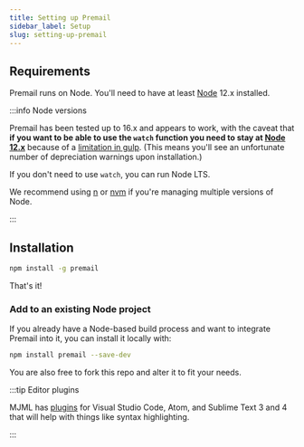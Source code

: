 ```yaml
---
title: Setting up Premail
sidebar_label: Setup
slug: setting-up-premail
---
```


## Requirements

Premail runs on Node. You'll need to have at
least [Node](https://nodejs.org/en/download/) 12.x installed.

:::info Node versions

Premail has been tested up to 16.x and appears to work, with the caveat that
**if you want to be able to use the `watch` function you need to stay at
[Node 12.x](https://github.com/nodejs/Release#release-schedule)** because of a
[limitation in gulp](https://github.com/gulpjs/glob-watcher/issues/55). (This
means you'll see an unfortunate number of depreciation warnings upon
installation.)

If you don't need to use `watch`, you can run Node LTS.

We recommend using [n](https://github.com/tj/n) or
[nvm](https://github.com/nvm-sh/nvm) if you're managing multiple versions of
Node.

:::

## Installation

```bash
npm install -g premail
```

That's it!

### Add to an existing Node project

If you already have a Node-based build process and want to integrate Premail
into it, you can install it locally with:

```bash
npm install premail --save-dev
```
You are also free to fork this repo and alter it to fit your needs.

:::tip Editor plugins

MJML has [plugins](https://documentation.mjml.io/#applications-and-plugins) for
Visual Studio Code, Atom, and Sublime Text 3 and 4 that will help with things
like syntax highlighting.

:::
